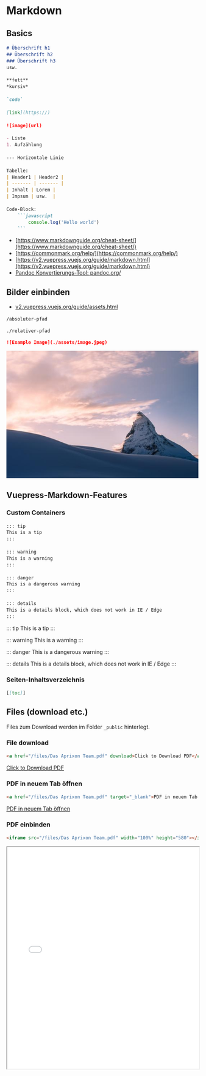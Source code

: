 # Markdown

## Basics

```markdown
# Überschrift h1
## Überschrift h2
### Überschrift h3
usw.

**fett**
*kursiv*

`code`

[link](https://)

![image](url)

- Liste
1. Aufzählung

--- Horizontale Linie

Tabelle:
| Header1 | Header2 |
| ------- | ------- |
| Inhalt | Lorem |
| Impsum | usw.  |

Code-Block: 
    ```javascript
        console.log('Hello world')
    ```
```

- [https://www.markdownguide.org/cheat-sheet/](https://www.markdownguide.org/cheat-sheet/)
- [https://commonmark.org/help/](https://commonmark.org/help/)
- [https://v2.vuepress.vuejs.org/guide/markdown.html](https://v2.vuepress.vuejs.org/guide/markdown.html)
- [Pandoc Konvertierungs-Tool: pandoc.org/](https://pandoc.org/)

## Bilder einbinden

- [v2.vuepress.vuejs.org/guide/assets.html](https://v2.vuepress.vuejs.org/guide/assets.html)

`/absoluter-pfad`

`./relativer-pfad`

```md
![Example Image](./assets/image.jpeg)
```

![Example Image](./assets/image.jpeg)

## Vuepress-Markdown-Features

### Custom Containers

```md
::: tip
This is a tip
:::

::: warning
This is a warning
:::

::: danger
This is a dangerous warning
:::

::: details
This is a details block, which does not work in IE / Edge
:::
```

::: tip
This is a tip
:::

::: warning
This is a warning
:::

::: danger
This is a dangerous warning
:::

::: details
This is a details block, which does not work in IE / Edge
:::

### Seiten-Inhaltsverzeichnis

```md
[[toc]]
```

## Files (download etc.)

Files zum Download werden im Folder `_public` hinterlegt.

### File download

```md
<a href="/files/Das Aprixon Team.pdf" download>Click to Download PDF</a>
```

<a href="/files/Das Aprixon Team.pdf" download>Click to Download PDF</a>

### PDF in neuem Tab öffnen

```md
<a href="/files/Das Aprixon Team.pdf" target="_blank">PDF in neuem Tab öffnen</a>
```

<a href="/files/Das Aprixon Team.pdf" target="_blank">PDF in neuem Tab öffnen</a>

### PDF einbinden

```md
<iframe src="/files/Das Aprixon Team.pdf" width="100%" height="580"></iframe>
```

<iframe src="/files/Das Aprixon Team.pdf" width="100%" height="580"></iframe>
